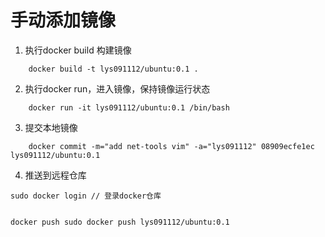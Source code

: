# 手动添加镜像


1.  执行docker build 构建镜像
```
    docker build -t lys091112/ubuntu:0.1 .
```

2. 执行docker run，进入镜像，保持镜像运行状态

```
    docker run -it lys091112/ubuntu:0.1 /bin/bash
```

3. 提交本地镜像

```
    docker commit -m="add net-tools vim" -a="lys091112" 08909ecfe1ec lys091112/ubuntu:0.1
```

4. 推送到远程仓库

```
sudo docker login // 登录docker仓库


docker push sudo docker push lys091112/ubuntu:0.1


```
